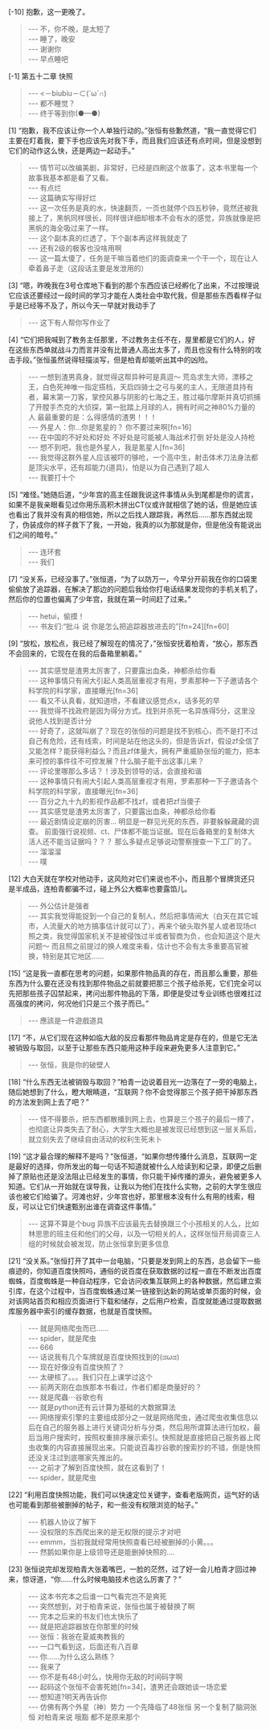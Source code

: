 
[-10] 抱歉，这一更晚了。
>--- 不，你不晚，是太短了<br>
>--- 睡了，晚安<br>
>--- 谢谢你<br>
>--- 早点睡吧<br>

[-1] 第五十二章 快照
>--- <－biubiu－⊂(`ω´∩)<br>
>--- 都不睡觉？<br>
>--- 终于等到你(●—●)<br>

[1] “抱歉，我不应该让你一个人单独行动的。”张恒有些歉然道，“我一直觉得它们主要在盯着我，要下手也应该先对我下手，而且我们应该还有点时间，但是没想到它们的动作这么快，还是两边一起动手。”
>--- 情节可以改编美剧，非常好，已经是四刷这个故事了，这本书里每一个故事我基本都是看了又看。<br>
>--- 有点烂<br>
>--- 这篇确实写得好烂<br>
>--- 这一次任务是真的水，快速翻页，一页也就停个四五秒钟，竟然还被我接上了，黑帆同样很长，同样很详细却根本不会有水的感觉，异族就像是把黑帆的海全吸过来了一样。<br>
>--- 这个副本真的烂透了，下个副本再这样我就走了<br>
>--- 还有2级的极客也没啥用啊<br>
>--- 这一篇太傻了，任务是干嘛当着他们的面调查来一个干一个，现在让人牵着鼻子走（这段话主要是发泄用的）<br>

[3] “嗯，昨晚我在3号仓库地下看到的那个东西应该已经孵化了出来，不过按理说它应该还要经过一段时间的学习才能在人类社会中取代我，但是那些东西看样子似乎是已经等不及了，所以今天一早就对我动手了
>--- 这下有人帮你写作业了<br>

[4] “它们把我喊到了教务主任那里，不过教务主任不在，屋里都是它们的人，好在这些东西单就战斗力而言并没有比普通人高出太多了，而且也没有什么特别的攻击手段。”张恒虽然说得轻描淡写，但是柏青却能听出其中的凶险。
>--- 一想到渣男真身，就觉得这帮异种可是真逗～
荒岛求生大师，漂移之王，白色死神唯一指定搭档，天启四骑士之弓与冕的主人，无限道具持有者，幕末第一刀客，掌控风暴与阴影的七海之王，胜过福尔摩斯并真切抓捕了开膛手杰克的大侦探，第一批踏上月球的人，拥有时间之神80%力量的人
最最重要的是：么得感情的渣男！！！<br>
>--- 外星人：你…你是氪星的？
你不要过来啊[fn=16]<br>
>--- 在中国的不好处和好处
不好处是可能被人海战术打倒
好处是没人持枪<br>
>--- 想不到吧，我也是外星人，我是氪星人[fn=36]<br>
>--- 我觉得这群外星人应该被吓的够呛，一个高中生，射击体术刀法身法都是顶尖水平，还有超能力(道具)，怕是以为自己遇到了超人<br>
>--- 我要打十个<br>

[5] “难怪。”她随后道，“少年宫的高主任跟我说这件事情从头到尾都是你的谎言，如果不是我亲眼看见过你用乐高积木拼出CT仪或许就相信了她的话，但是她应该也看出了我并没有真的相信她，所以之后找人跟踪我，再然后……那东西就出现了，伪装成你的样子救下了我，一开始，我真的以为那就是你，但是他没有能说出们之间的暗号。”
>--- 连环套<br>
>--- 我们<br>

[7] “没关系，已经没事了。”张恒道，“为了以防万一，今早分开前我在你的口袋里偷偷放了追踪器，在解决了那边的问题后我给你打电话结果发现你的手机关机了，然后你的位置也偏离了少年宫，我就在第一时间赶了过来。”
>--- hetui，偷摸！<br>
>--- 书友们:“批斗  说  你是怎么把追踪器放进去的”[fn=24][fn=60]<br>

[9] “放松，放松点，我已经了解现在的情况了，”张恒安抚着柏青，“放心，那东西不会回来的，它现在在我的后备箱里躺着。”
>--- 其实感觉是渣男太厉害了，只要露出血条，神都杀给你看<br>
>--- 这种事情只有闹大引起人类高层重视才有用，罗素那种一下子邀请各个科学院的科学家，直接曝光[fn=36]<br>
>--- 看又不认真看，就知道喷，不看建议感觉点x，话多死的早<br>
>--- 我觉得不找政府是因为得分方式。找到并杀死一名异族得5分，这里没说他人找到是否计分<br>
>--- 好奇了，这就叫崩了？现在的张恒的问题是找不到核心，而不是打不过自己有危险，还有线索，时间是站在他这头的，但是告诉zf，假设zf全信了又能怎样？能获得利益么？而且zf体量大，拥有严重威胁张恒的能力，把本来可控的事件往不可控发展？什么脑子能干出这事儿来？<br>
>--- 评论里哪那么多话？！涉及到领导的话，会直接和谐<br>
>--- 这种事情只有闹大引起人类高层重视才有用，罗素那种一下子邀请各个科学院的科学家，直接曝光[fn=36]<br>
>--- 百分之九十九的影视作品都不找zf，或者把zf当傻子<br>
>--- 其实感觉是渣男太厉害了，只要露出血条，神都杀给你看<br>
>--- 最近剧情设定崩的厉害... 明显是一群见光死的东西，非要躲躲藏藏的调查。
前面强行说视频、ct、尸体都不能当证据。现在后备箱里的复制体大活人还不能当证据吗？？？
那么多疑点足够说动警察搜查一下工厂的了。<br>
>--- 溜溜溜<br>
>--- 噗<br>

[12] 大白天就在学校对他动手，这风险对它们来说也不小，而且那个冒牌货还只是半成品，连柏青都骗不过，碰上外公大概率也要露馅儿。
>--- 外公估计是强者<br>
>--- 其实我觉得能捉到一个自己的复制人，然后把事情闹大（白天在其它城市，人流量大的地方搞事估计就可以了），再来个破头取外星人或者现场ct照之类，我觉得国家机关不是被侵蚀过半或者智商为负，也会知道这个是大问题～
而且照之前提过的换人难度来看，估计也不会有太多重要高官被换，特别是其它地区……<br>

[15] “这是我一直都在思考的问题，如果那件物品真的存在，而且那么重要，那些东西为什么要在还没有找到那件物品之前就要把那三个孩子给杀死，它们完全可以先把那些孩子囚禁起来，拷问出那件物品的下落，即便是受过专业训练也很难扛过高强度的拷问，何况他们只是三个孩子而已。”
>--- 應該是一件遊戲道具<br>

[17] “不，从它们现在这种如临大敌的反应看那件物品肯定是存在的，但是它无法被销毁与取回，以至于让那些东西只能用这种手段来避免更多人注意到它。”
>--- 张恒，我是你的破壁人<br>

[18] “什么东西无法被销毁与取回？”柏青一边说着目光一边落在了一旁的电脑上，随后她想到了什么，瞪大眼睛道，“互联网？你不会觉得那三个孩子把干掉那东西的方法发到网上去了吧？”
>--- 怪不得要杀，把东西都散播到网上去，也算是三个孩子的最后一搏了，也彻底让异类失去了耐心，大学生大概也是被发现已经想到这一层关系后，就立刻失去了继续自由活动的权利生死未卜<br>

[19] “这才最合理的解释不是吗？”张恒道，“如果你想传播什么消息，互联网一定是最好的选择，你所发出的每一句话不知道就被什么人给读到和记录，即便之后删掉了原贴也还是没法阻止已经发生的事情，你只能干掉传播的源头，避免被更多人知道。它们从一开始就在误导我，让我以为他们在找什么实物，之前的大学生很应该也被它们给骗了。河滩也好，少年宫也好，那里根本没有什么有用的线索，相反，可以让它们快速甄别出谁在调查这件事情。”
>--- 这算不算是个bug
异族不应该最先去替换跟三个小孩相关的人么，比如林思思的班主任和他们的父母，以及一切相关的人，这样张恒开局调查三人组的时候就会被发现，防止张恒拿到更多信息<br>

[21] “没关系。”张恒打开了其中一台电脑，“只要是发到网上的东西，总会留下一些痕迹的，你知道百度快照吗，通俗的说百度在获取数据的过程一直在不断发出百度蜘蛛，百度蜘蛛是一种自动程序，它会访问收集互联网上的各种数据，然后建立索引库，在这个过程中，当百度蜘蛛通过某一链接到达新的网站或单页面的时候，会对该网站首页和相应页面进行下载和储存，之后用户检索，百度就能通过提取数据库服务器中索引的缓存数据，也就是百度快照。
>--- 就是网络爬虫而已……<br>
>--- spider，就是爬虫<br>
>--- 666<br>
>--- 话说我有几个车牌就是百度快照找到的(ಡωಡ)<br>
>--- 现在好像没有百度快照了？<br>
>--- 太硬核了。。。我们只在上课学过这个<br>
>--- 前两天刚在血族那本书看过，作者们都是商量好的？<br>
>--- 就是爬蟲⋯谷歌也有<br>
>--- 就是python还有云计算为基础的大数据算法<br>
>--- 网络搜索引擎的主要组成部分之一就是网络爬虫，通过爬虫收集信息以后在自己的服务器上进行关键词分析与分类，然后用所谓算法进行加权，最后当用户搜索时，按照权重排序展示索引。快照就是直接把自己服务器上爬虫收集的内容直接展现出来。只能说百毒抄谷歌的搜索抄的不错，倒是快照还没关注过到底哪家先推出的。<br>
>--- 之前才了解到百度快照，就在这看到了！<br>
>--- spider，就是爬虫<br>

[22] “利用百度快照功能，我们可以快速定位关键字，查看老版网页，运气好的话也可能看到那些被删掉的帖子，和一些没有权限浏览的帖子。”
>--- 机器人协议了解下<br>
>--- 没权限的东西爬出来的是无权限的提示才对吧<br>
>--- emmm，当初我就经常用快照查看已经被删掉的小黄。。。<br>
>--- 然鹅如果你是上级领导还是能删掉快照的....<br>

[23] 张恒说完却发现柏青大张着嘴巴，一脸的茫然，过了好一会儿柏青才回过神来，惊讶道，“你……什么时候电脑技术也这么厉害了？”
>--- 这本书完本之后谁一口气看完岂不是爽死<br>
>--- 突然想到，对于柏青来说，张恒也属于被替换了啊<br>
>--- 完本之后来的书友们也太快乐了<br>
>--- 就是把追踪器放在你那里的时候<br>
>--- 张恒：我爸在夏威夷教我的<br>
>--- 一口气看到这，后面还有八百章<br>
>--- 你……为什么这么熟练？<br>
>--- 我来了<br>
>--- 你不是有48小时么，快用你无敌的时间码字啊<br>
>--- 起码这个张恒不会害死她[fn=34]，渣男还会跟她谈一场恋爱<br>
>--- 想知道?明天再告诉你<br>
>--- 仿佛有两个外星（神）势力 一个先降临了48张恒 另一个复制了脑洞张恒
对柏青来说 哦豁 都不是原来那个<br>
